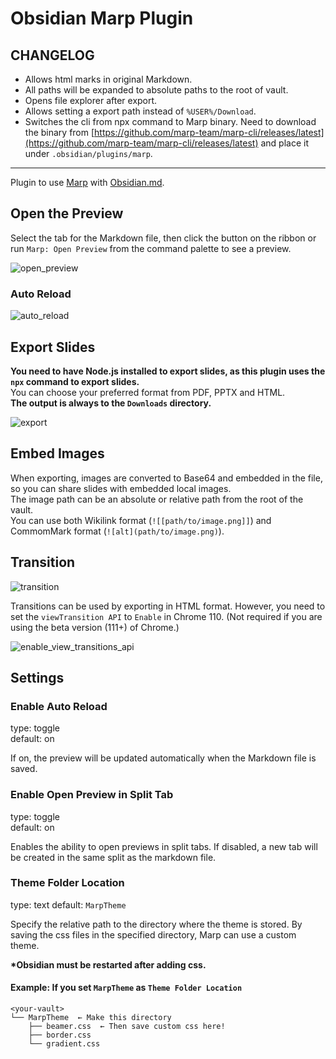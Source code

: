 # Obsidian Marp Plugin

## CHANGELOG
- Allows html marks in original Markdown.
- All paths will be expanded to absolute paths to the root of vault.
- Opens file explorer after export.
- Allows setting a export path instead of `%USER%/Download`.
- Switches the cli from npx command to Marp binary. Need to download the binary from [https://github.com/marp-team/marp-cli/releases/latest](https://github.com/marp-team/marp-cli/releases/latest) and place it under `.obsidian/plugins/marp`.

---

Plugin to use [Marp](https://marp.app/) with [Obsidian.md](https://obsidian.md/).

## Open the Preview

Select the tab for the Markdown file, then click the button on the ribbon or run `Marp: Open Preview` from the command palette to see a preview.

![open_preview](docs/open_preview.gif)

### Auto Reload

![auto_reload](docs/auto_reload.gif)

## Export Slides

**You need to have Node.js installed to export slides, as this plugin uses the `npx` command to export slides.**  
You can choose your preferred format from PDF, PPTX and HTML.  
**The output is always to the `Downloads` directory.**

![export](docs/export.gif)

## Embed Images

When exporting, images are converted to Base64 and embedded in the file, so you can share slides with embedded local images.  
The image path can be an absolute or relative path from the root of the vault.  
You can use both Wikilink format (`![[path/to/image.png]]`) and CommomMark format (`![alt](path/to/image.png)`).

## Transition

![transition](docs/transition.gif)

Transitions can be used by exporting in HTML format.
However, you need to set the `viewTransition API` to `Enable` in Chrome 110.
(Not required if you are using the beta version (111+) of Chrome.)

![enable_view_transitions_api](docs/enable_view_transitions_api.png)

## Settings

### Enable Auto Reload

type: toggle  
default: on

If on, the preview will be updated automatically when the Markdown file is saved.

### Enable Open Preview in Split Tab

type: toggle  
default: on

Enables the ability to open previews in split tabs. If disabled, a new tab will be created in the same split as the markdown file.

### Theme Folder Location

type: text
default: `MarpTheme`

Specify the relative path to the directory where the theme is stored. By saving the css files in the specified directory, Marp can use a custom theme.

**\*Obsidian must be restarted after adding css.**

#### Example: If you set `MarpTheme` as `Theme Folder Location`

```text
<your-vault>
└── MarpTheme  ← Make this directory
    ├── beamer.css  ← Then save custom css here!
    ├── border.css
    └── gradient.css
```
